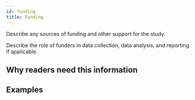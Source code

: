 ```yaml
---
id: funding
title: Funding
---
```


Describe any sources of funding and other support for the study.

Describe the role of funders in data collection, data analysis, and reporting if applicable.

## Why readers need this information

<!-- #TODO -->
## Examples

